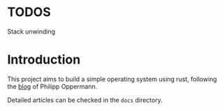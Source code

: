 # TODOS

Stack unwinding

# Introduction

This project aims to build a simple operating system using rust, following the [blog](https://os.phil-opp.com/) of Philipp Oppermann.

Detailed articles can be checked in the `docs` directory.

